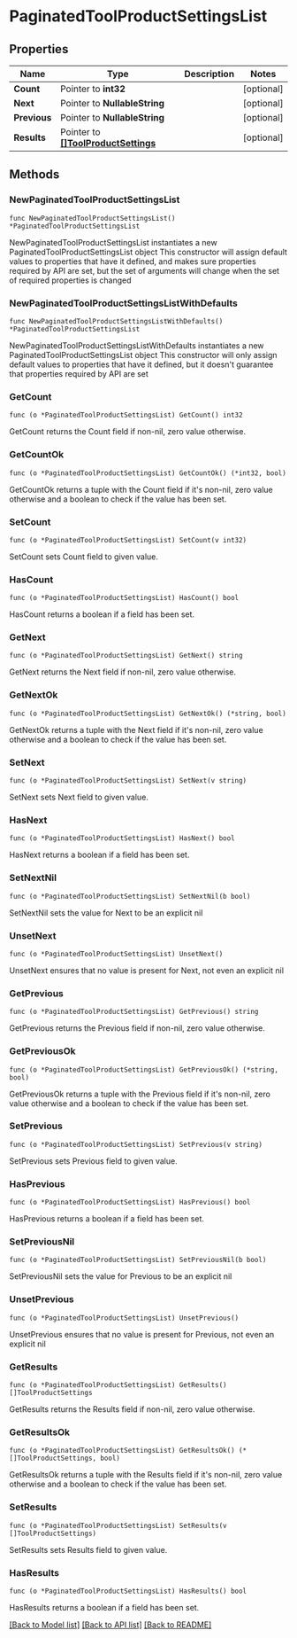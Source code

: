 # PaginatedToolProductSettingsList

## Properties

Name | Type | Description | Notes
------------ | ------------- | ------------- | -------------
**Count** | Pointer to **int32** |  | [optional] 
**Next** | Pointer to **NullableString** |  | [optional] 
**Previous** | Pointer to **NullableString** |  | [optional] 
**Results** | Pointer to [**[]ToolProductSettings**](ToolProductSettings.md) |  | [optional] 

## Methods

### NewPaginatedToolProductSettingsList

`func NewPaginatedToolProductSettingsList() *PaginatedToolProductSettingsList`

NewPaginatedToolProductSettingsList instantiates a new PaginatedToolProductSettingsList object
This constructor will assign default values to properties that have it defined,
and makes sure properties required by API are set, but the set of arguments
will change when the set of required properties is changed

### NewPaginatedToolProductSettingsListWithDefaults

`func NewPaginatedToolProductSettingsListWithDefaults() *PaginatedToolProductSettingsList`

NewPaginatedToolProductSettingsListWithDefaults instantiates a new PaginatedToolProductSettingsList object
This constructor will only assign default values to properties that have it defined,
but it doesn't guarantee that properties required by API are set

### GetCount

`func (o *PaginatedToolProductSettingsList) GetCount() int32`

GetCount returns the Count field if non-nil, zero value otherwise.

### GetCountOk

`func (o *PaginatedToolProductSettingsList) GetCountOk() (*int32, bool)`

GetCountOk returns a tuple with the Count field if it's non-nil, zero value otherwise
and a boolean to check if the value has been set.

### SetCount

`func (o *PaginatedToolProductSettingsList) SetCount(v int32)`

SetCount sets Count field to given value.

### HasCount

`func (o *PaginatedToolProductSettingsList) HasCount() bool`

HasCount returns a boolean if a field has been set.

### GetNext

`func (o *PaginatedToolProductSettingsList) GetNext() string`

GetNext returns the Next field if non-nil, zero value otherwise.

### GetNextOk

`func (o *PaginatedToolProductSettingsList) GetNextOk() (*string, bool)`

GetNextOk returns a tuple with the Next field if it's non-nil, zero value otherwise
and a boolean to check if the value has been set.

### SetNext

`func (o *PaginatedToolProductSettingsList) SetNext(v string)`

SetNext sets Next field to given value.

### HasNext

`func (o *PaginatedToolProductSettingsList) HasNext() bool`

HasNext returns a boolean if a field has been set.

### SetNextNil

`func (o *PaginatedToolProductSettingsList) SetNextNil(b bool)`

 SetNextNil sets the value for Next to be an explicit nil

### UnsetNext
`func (o *PaginatedToolProductSettingsList) UnsetNext()`

UnsetNext ensures that no value is present for Next, not even an explicit nil
### GetPrevious

`func (o *PaginatedToolProductSettingsList) GetPrevious() string`

GetPrevious returns the Previous field if non-nil, zero value otherwise.

### GetPreviousOk

`func (o *PaginatedToolProductSettingsList) GetPreviousOk() (*string, bool)`

GetPreviousOk returns a tuple with the Previous field if it's non-nil, zero value otherwise
and a boolean to check if the value has been set.

### SetPrevious

`func (o *PaginatedToolProductSettingsList) SetPrevious(v string)`

SetPrevious sets Previous field to given value.

### HasPrevious

`func (o *PaginatedToolProductSettingsList) HasPrevious() bool`

HasPrevious returns a boolean if a field has been set.

### SetPreviousNil

`func (o *PaginatedToolProductSettingsList) SetPreviousNil(b bool)`

 SetPreviousNil sets the value for Previous to be an explicit nil

### UnsetPrevious
`func (o *PaginatedToolProductSettingsList) UnsetPrevious()`

UnsetPrevious ensures that no value is present for Previous, not even an explicit nil
### GetResults

`func (o *PaginatedToolProductSettingsList) GetResults() []ToolProductSettings`

GetResults returns the Results field if non-nil, zero value otherwise.

### GetResultsOk

`func (o *PaginatedToolProductSettingsList) GetResultsOk() (*[]ToolProductSettings, bool)`

GetResultsOk returns a tuple with the Results field if it's non-nil, zero value otherwise
and a boolean to check if the value has been set.

### SetResults

`func (o *PaginatedToolProductSettingsList) SetResults(v []ToolProductSettings)`

SetResults sets Results field to given value.

### HasResults

`func (o *PaginatedToolProductSettingsList) HasResults() bool`

HasResults returns a boolean if a field has been set.


[[Back to Model list]](../README.md#documentation-for-models) [[Back to API list]](../README.md#documentation-for-api-endpoints) [[Back to README]](../README.md)


